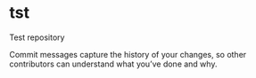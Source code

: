 # tst
Test repository

Commit messages capture the history of your changes, so other contributors can understand what you’ve done and why.
